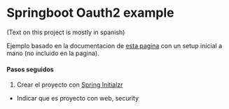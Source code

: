 # Springboot Oauth2 example

(Text on this project is mostly in spanish)

Ejemplo basado en la documentacion de [esta pagina](https://spring.io/guides/tutorials/spring-boot-oauth2)
con un setup inicial a mano (no incluido en la pagina).

#### Pasos seguidos
1. Crear el proyecto con [Spring Initialzr](https://start.spring.io/)
  - Indicar que es proyecto con web, security
   